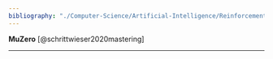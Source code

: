 ```yaml
---
bibliography: "./Computer-Science/Artificial-Intelligence/Reinforcement-Learning/papers.bib"
---
```


**MuZero** [@schrittwieser2020mastering]

---